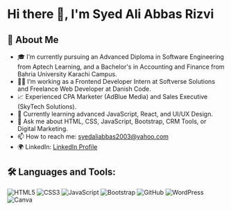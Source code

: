 # Hi there 👋, I'm Syed Ali Abbas Rizvi

## 🚀 About Me
- 🎓 I’m currently pursuing an Advanced Diploma in Software Engineering from Aptech Learning, and a Bachelor's in Accounting and Finance from Bahria University Karachi Campus.
- 👨‍💻 I’m working as a Frontend Developer Intern at Softverse Solutions and Freelance Web Developer at Danish Code.
- 📈 Experienced CPA Marketer (AdBlue Media) and Sales Executive (SkyTech Solutions).
- 🌱 Currently learning advanced JavaScript, React, and UI/UX Design.
- 💬 Ask me about HTML, CSS, JavaScript, Bootstrap, CRM Tools, or Digital Marketing.
- 📫 How to reach me: [syedaliabbas2003@yahoo.com](mailto:syedaliabbas2003@yahoo.com)
- 🌍 LinkedIn: [LinkedIn Profile](https://www.linkedin.com/in/rizviblue/)

## 🛠️ Languages and Tools:
![HTML5](https://img.shields.io/badge/-HTML5-E34F26?logo=html5&logoColor=white&style=for-the-badge)
![CSS3](https://img.shields.io/badge/-CSS3-1572B6?logo=css3&logoColor=white&style=for-the-badge)
![JavaScript](https://img.shields.io/badge/-JavaScript-F7DF1E?logo=javascript&logoColor=black&style=for-the-badge)
![Bootstrap](https://img.shields.io/badge/-Bootstrap-563D7C?logo=bootstrap&logoColor=white&style=for-the-badge)
![GitHub](https://img.shields.io/badge/-GitHub-181717?logo=github&logoColor=white&style=for-the-badge)
![WordPress](https://img.shields.io/badge/-WordPress-21759B?logo=wordpress&logoColor=white&style=for-the-badge)
![Canva](https://img.shields.io/badge/-Canva-00C4CC?logo=canva&logoColor=white&style=for-the-badge)

